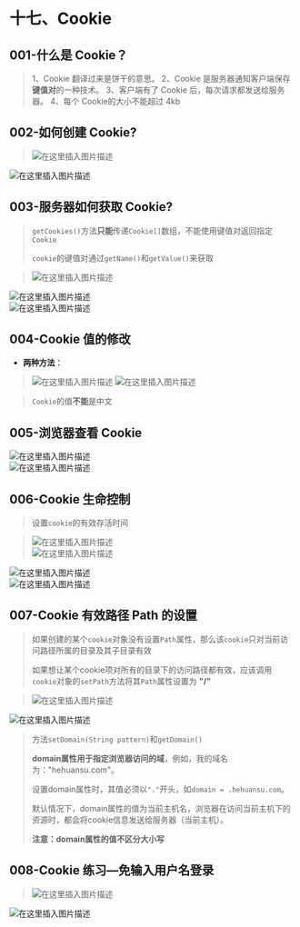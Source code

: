 # 十七、Cookie

## 001-什么是 Cookie？

> 1、Cookie 翻译过来是饼干的意思。
> 2、Cookie 是服务器通知客户端保存**键值对**的一种技术。
> 3、客户端有了 Cookie 后，每次请求都发送给服务器。
> 4、每个 Cookie的大小不能超过 4kb

## 002-如何创建 Cookie?

>![在这里插入图片描述](https://img-blog.csdnimg.cn/fc2458167afa4ffeab1d746b5ef083d6.png?x-oss-process=image/watermark,type_d3F5LXplbmhlaQ,shadow_50,text_Q1NETiBAS0stR3JleXNvbg==,size_20,color_FFFFFF,t_70,g_se,x_16)  

![在这里插入图片描述](https://img-blog.csdnimg.cn/e00b030d20c749e0afdaff4b6a248814.png?x-oss-process=image/watermark,type_d3F5LXplbmhlaQ,shadow_50,text_Q1NETiBAS0stR3JleXNvbg==,size_20,color_FFFFFF,t_70,g_se,x_16)

## 003-服务器如何获取 Cookie?

> `getCookies()`方法**只能**传递`Cookie[]`数组，不能使用键值对返回指定`Cookie`
>
> `cookie`的键值对通过`getName()`和`getValue()`来获取

> ![在这里插入图片描述](https://img-blog.csdnimg.cn/78190a550c1c4b3e985495059366af4f.png?x-oss-process=image/watermark,type_d3F5LXplbmhlaQ,shadow_50,text_Q1NETiBAS0stR3JleXNvbg==,size_20,color_FFFFFF,t_70,g_se,x_16)  

![在这里插入图片描述](https://img-blog.csdnimg.cn/1ad54af63155462d961e551cf811aba4.png?x-oss-process=image/watermark,type_d3F5LXplbmhlaQ,shadow_50,text_Q1NETiBAS0stR3JleXNvbg==,size_20,color_FFFFFF,t_70,g_se,x_16)  
![在这里插入图片描述](https://img-blog.csdnimg.cn/910e29bdf52d498c9b6e4c31ecd47399.png?x-oss-process=image/watermark,type_d3F5LXplbmhlaQ,shadow_50,text_Q1NETiBAS0stR3JleXNvbg==,size_20,color_FFFFFF,t_70,g_se,x_16)

## 004-Cookie 值的修改

- **两种方法**：

> ![在这里插入图片描述](https://img-blog.csdnimg.cn/e08f331485cc48f2a9624e305a903b08.png?x-oss-process=image/watermark,type_d3F5LXplbmhlaQ,shadow_50,text_Q1NETiBAS0stR3JleXNvbg==,size_20,color_FFFFFF,t_70,g_se,x_16)
> ![在这里插入图片描述](https://img-blog.csdnimg.cn/8ded018e4f4e4191b67dc52447006c88.png)

> `Cookie`的值**不能**是中文

## 005-浏览器查看 Cookie

![在这里插入图片描述](https://img-blog.csdnimg.cn/40f27aa002e741c78470e80c1d876c8f.png?x-oss-process=image/watermark,type_d3F5LXplbmhlaQ,shadow_50,text_Q1NETiBAS0stR3JleXNvbg==,size_20,color_FFFFFF,t_70,g_se,x_16)  
![在这里插入图片描述](https://img-blog.csdnimg.cn/cf0d86cd33b04b34bbf7141245a2fff9.png?x-oss-process=image/watermark,type_d3F5LXplbmhlaQ,shadow_50,text_Q1NETiBAS0stR3JleXNvbg==,size_20,color_FFFFFF,t_70,g_se,x_16)

## 006-Cookie 生命控制

> 设置`cookie`的有效存活时间

> ![在这里插入图片描述](https://img-blog.csdnimg.cn/4678ac9e9f4d41b99aef536ed628ef4a.png)  
> ![在这里插入图片描述](https://img-blog.csdnimg.cn/395181d620a54ee59743628f2c1b99ee.png?x-oss-process=image/watermark,type_d3F5LXplbmhlaQ,shadow_50,text_Q1NETiBAS0stR3JleXNvbg==,size_20,color_FFFFFF,t_70,g_se,x_16)

![在这里插入图片描述](https://img-blog.csdnimg.cn/23f372191ce44462a3a768a811276a6c.png?x-oss-process=image/watermark,type_d3F5LXplbmhlaQ,shadow_50,text_Q1NETiBAS0stR3JleXNvbg==,size_20,color_FFFFFF,t_70,g_se,x_16)  
![在这里插入图片描述](https://img-blog.csdnimg.cn/eb63453fda9945d982b687393cb81d92.png?x-oss-process=image/watermark,type_d3F5LXplbmhlaQ,shadow_50,text_Q1NETiBAS0stR3JleXNvbg==,size_20,color_FFFFFF,t_70,g_se,x_16)

## 007-Cookie 有效路径 Path 的设置

> 如果创建的某个`cookie`对象没有设置`Path`属性，那么该`cookie`只对当前访问路径所属的目录及其子目录有效
>
> 如果想让某个cookie项对所有的目录下的访问路径都有效，应该调用`cookie`对象的`setPath`方法将其`Path`属性设置为 **"/"**

> ![在这里插入图片描述](https://img-blog.csdnimg.cn/b784f646d0744c5f99e0e18355c2c901.png?x-oss-process=image/watermark,type_d3F5LXplbmhlaQ,shadow_50,text_Q1NETiBAS0stR3JleXNvbg==,size_20,color_FFFFFF,t_70,g_se,x_16)  

![在这里插入图片描述](https://img-blog.csdnimg.cn/718d5f15f74f42d49fecbce64d360867.png?x-oss-process=image/watermark,type_d3F5LXplbmhlaQ,shadow_50,text_Q1NETiBAS0stR3JleXNvbg==,size_20,color_FFFFFF,t_70,g_se,x_16)

> 方法`setDomain(String pattern)`和`getDomain()`
>
> **domain属性用于指定浏览器访问的域**，例如，我的域名为："hehuansu.com"。
>
> 设置domain属性时，其值必须以`"."`开头，如`domain = .hehuansu.com`。
>
> 默认情况下，domain属性的值为当前主机名，浏览器在访问当前主机下的资源时，都会将cookie信息发送给服务器（当前主机）。
>
> **注意：domain属性的值不区分大小写**

## 008-Cookie 练习—免输入用户名登录

> ![在这里插入图片描述](https://img-blog.csdnimg.cn/9960e2cd9468418aa0a7c161231bfc8f.png?x-oss-process=image/watermark,type_d3F5LXplbmhlaQ,shadow_50,text_Q1NETiBAS0stR3JleXNvbg==,size_20,color_FFFFFF,t_70,g_se,x_16)  

![在这里插入图片描述](https://img-blog.csdnimg.cn/e7e408fa8cf742c0b6ddd29c96e4b444.png?x-oss-process=image/watermark,type_d3F5LXplbmhlaQ,shadow_50,text_Q1NETiBAS0stR3JleXNvbg==,size_20,color_FFFFFF,t_70,g_se,x_16)